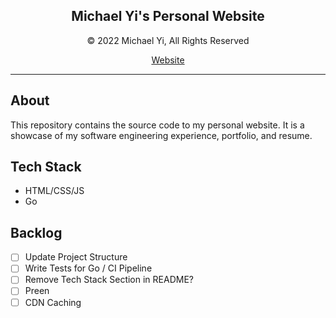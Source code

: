 <div align="center">
    <h2>Michael Yi's Personal Website</h2>
    <p>© 2022 Michael Yi, All Rights Reserved</p>
    <a href="https://michael-yi.com/">Website</a>
</div>

<hr/>

## About 

This repository contains the source code to my personal website. It is a showcase of my software engineering experience, portfolio, and resume.

## Tech Stack

- HTML/CSS/JS
- Go

## Backlog

- [ ] Update Project Structure
- [ ] Write Tests for Go / CI Pipeline
- [ ] Remove Tech Stack Section in README?
- [ ] Preen 
- [ ] CDN Caching